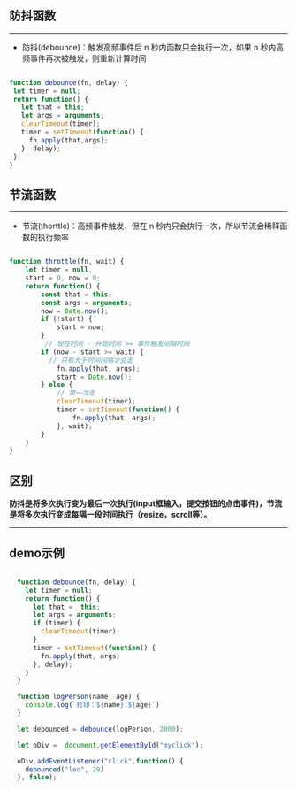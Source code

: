  ## 防抖函数
 ---

  - 防抖(debounce)：触发高频事件后 n 秒内函数只会执行一次，如果 n 秒内高频事件再次被触发，则重新计算时间

 ```js

function debounce(fn, delay) {
  let timer = null;
  return function() {
    let that = this;
    let args = arguments;
    clearTimeout(timer);
    timer = setTimeout(function() {
      fn.apply(that,args);
    }, delay);
  }
}

 ```

 ## 节流函数
---

- 节流(thorttle)：高频事件触发，但在 n 秒内只会执行一次，所以节流会稀释函数的执行频率

```js

function throttle(fn, wait) {
    let timer = null,
    start = 0, now = 0;
    return function() {
        const that = this;
        const args = arguments;
        now = Date.now();
        if (!start) {
            start = now;
        }
         // 现在时间 - 开始时间 >= 事件触发间隔时间
        if (now - start >= wait) {
          // 只有大于时间间隔才会走
            fn.apply(that, args);
            start = Date.now();
        } else {
            // 第一次走
            clearTimeout(timer);
            timer = setTimeout(function() {
                fn.apply(that, args);
            }, wait);
        }
    }
}
```

## 区别

**防抖是将多次执行变为最后一次执行(input框输入，提交按钮的点击事件)，节流是将多次执行变成每隔一段时间执行（resize，scroll等）。**

----

## demo示例

```js

  function debounce(fn, delay) {
    let timer = null;
    return function() {
      let that =  this;
      let args = arguments;
      if (timer) {
        clearTimeout(timer);
      } 
      timer = setTimeout(function() {
        fn.apply(that, args)
      }, delay);
    }
  }

  function logPerson(name, age) {
    console.log(`打印：${name}:${age}`)
  } 

  let debounced = debounce(logPerson, 2000);

  let oDiv =  document.getElementById("myclick");

  oDiv.addEventListener("click",function() {
    debounced("leo", 29)
  }, false);
  
```